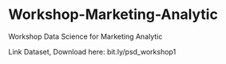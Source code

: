# Workshop-Marketing-Analytic
Workshop Data Science for Marketing Analytic

Link Dataset, Download here:
bit.ly/psd_workshop1
